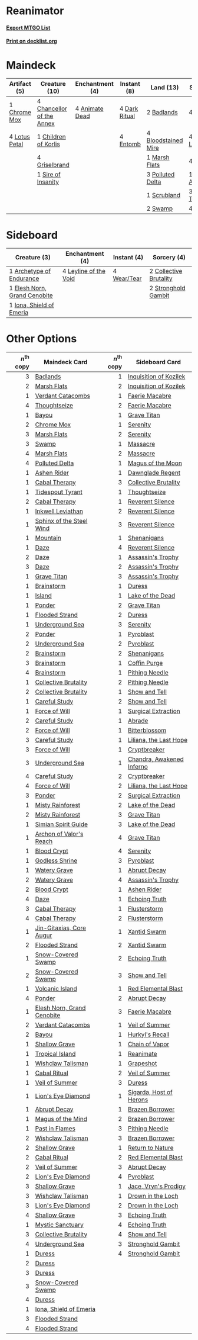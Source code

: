 # Reanimator

#### [Export MTGO List](../collection/Reanimator/Reanimator.txt)
#### [Print on decklist.org](http://decklist.org/?deckmain=4%09Animate%20Dead%0A2%09Badlands%0A4%09Bloodstained%20Mire%0A4%09Chancellor%20of%20the%20Annex%0A1%09Children%20of%20Korlis%0A1%09Chrome%20Mox%0A4%09Dark%20Ritual%0A4%09Entomb%0A4%09Exhume%0A4%09Faithless%20Looting%0A4%09Griselbrand%0A4%09Lotus%20Petal%0A1%09Marsh%20Flats%0A3%09Polluted%20Delta%0A4%09Reanimate%0A1%09Scrubland%0A1%09Sire%20of%20Insanity%0A2%09Swamp%0A1%09Tendrils%20of%20Agony%0A3%09Thoughtseize%0A4%09Unmask&deckside=1%09Archetype%20of%20Endurance%0A2%09Collective%20Brutality%0A1%09Elesh%20Norn,%20Grand%20Cenobite%0A1%09Iona,%20Shield%20of%20Emeria%0A4%09Leyline%20of%20the%20Void%0A2%09Stronghold%20Gambit%0A4%09Wear/Tear)
# Maindeck

|                                      Artifact (5)                                      |                                           Creature (10)                                            |                                   Enchantment (4)                                    |                                     Instant (8)                                     |                                          Land (13)                                           |                                         Sorcery (20)                                         |
|----------------------------------------------------------------------------------------|----------------------------------------------------------------------------------------------------|--------------------------------------------------------------------------------------|-------------------------------------------------------------------------------------|----------------------------------------------------------------------------------------------|----------------------------------------------------------------------------------------------|
|1 [Chrome Mox](http://gatherer.wizards.com/Pages/Card/Details.aspx?multiverseid=413761) |4 [Chancellor of the Annex](http://gatherer.wizards.com/Pages/Card/Details.aspx?multiverseid=218083)|4 [Animate Dead](http://gatherer.wizards.com/Pages/Card/Details.aspx?multiverseid=645)|4 [Dark Ritual](http://gatherer.wizards.com/Pages/Card/Details.aspx?multiverseid=651)|2 [Badlands](http://gatherer.wizards.com/Pages/Card/Details.aspx?multiverseid=878)            |4 [Exhume](http://gatherer.wizards.com/Pages/Card/Details.aspx?multiverseid=21153)            |
|4 [Lotus Petal](http://gatherer.wizards.com/Pages/Card/Details.aspx?multiverseid=420602)|1 [Children of Korlis](http://gatherer.wizards.com/Pages/Card/Details.aspx?multiverseid=110525)     |                                                                                      |4 [Entomb](http://gatherer.wizards.com/Pages/Card/Details.aspx?multiverseid=413629)  |4 [Bloodstained Mire](http://gatherer.wizards.com/Pages/Card/Details.aspx?multiverseid=405094)|4 [Faithless Looting](http://gatherer.wizards.com/Pages/Card/Details.aspx?multiverseid=389512)|
|                                                                                        |4 [Griselbrand](http://gatherer.wizards.com/Pages/Card/Details.aspx?multiverseid=239995)            |                                                                                      |                                                                                     |1 [Marsh Flats](http://gatherer.wizards.com/Pages/Card/Details.aspx?multiverseid=405101)      |4 [Reanimate](http://gatherer.wizards.com/Pages/Card/Details.aspx?multiverseid=220576)        |
|                                                                                        |1 [Sire of Insanity](http://gatherer.wizards.com/Pages/Card/Details.aspx?multiverseid=369068)       |                                                                                      |                                                                                     |3 [Polluted Delta](http://gatherer.wizards.com/Pages/Card/Details.aspx?multiverseid=405104)   |1 [Tendrils of Agony](http://gatherer.wizards.com/Pages/Card/Details.aspx?multiverseid=45842) |
|                                                                                        |                                                                                                    |                                                                                      |                                                                                     |1 [Scrubland](http://gatherer.wizards.com/Pages/Card/Details.aspx?multiverseid=882)           |3 [Thoughtseize](http://gatherer.wizards.com/Pages/Card/Details.aspx?multiverseid=438676)     |
|                                                                                        |                                                                                                    |                                                                                      |                                                                                     |2 [Swamp](http://gatherer.wizards.com/Pages/Card/Details.aspx?multiverseid=439858)            |4 [Unmask](http://gatherer.wizards.com/Pages/Card/Details.aspx?multiverseid=19829)            |


# Sideboard

|                                             Creature (3)                                              |                                        Enchantment (4)                                         |                                     Instant (4)                                      |                                           Sorcery (4)                                           |
|-------------------------------------------------------------------------------------------------------|------------------------------------------------------------------------------------------------|--------------------------------------------------------------------------------------|-------------------------------------------------------------------------------------------------|
|1 [Archetype of Endurance](http://gatherer.wizards.com/Pages/Card/Details.aspx?multiverseid=378488)    |4 [Leyline of the Void](http://gatherer.wizards.com/Pages/Card/Details.aspx?multiverseid=107682)|4 [Wear/Tear](http://gatherer.wizards.com/Pages/Card/Details.aspx?multiverseid=368950)|2 [Collective Brutality](http://gatherer.wizards.com/Pages/Card/Details.aspx?multiverseid=414380)|
|1 [Elesh Norn, Grand Cenobite](http://gatherer.wizards.com/Pages/Card/Details.aspx?multiverseid=438584)|                                                                                                |                                                                                      |2 [Stronghold Gambit](http://gatherer.wizards.com/Pages/Card/Details.aspx?multiverseid=21357)    |
|1 [Iona, Shield of Emeria](http://gatherer.wizards.com/Pages/Card/Details.aspx?multiverseid=397800)    |                                                                                                |                                                                                      |                                                                                                 |


# Other Options

|*n*<sup>th</sup> copy|                                            Maindeck Card                                            |*n*<sup>th</sup> copy|                                           Sideboard Card                                           |
|--------------------:|-----------------------------------------------------------------------------------------------------|--------------------:|----------------------------------------------------------------------------------------------------|
|                    3|[Badlands](http://gatherer.wizards.com/Pages/Card/Details.aspx?multiverseid=878)                     |                    1|[Inquisition of Kozilek](http://gatherer.wizards.com/Pages/Card/Details.aspx?multiverseid=416897)   |
|                    2|[Marsh Flats](http://gatherer.wizards.com/Pages/Card/Details.aspx?multiverseid=405101)               |                    2|[Inquisition of Kozilek](http://gatherer.wizards.com/Pages/Card/Details.aspx?multiverseid=416897)   |
|                    1|[Verdant Catacombs](http://gatherer.wizards.com/Pages/Card/Details.aspx?multiverseid=405113)         |                    1|[Faerie Macabre](http://gatherer.wizards.com/Pages/Card/Details.aspx?multiverseid=201822)           |
|                    4|[Thoughtseize](http://gatherer.wizards.com/Pages/Card/Details.aspx?multiverseid=438676)              |                    2|[Faerie Macabre](http://gatherer.wizards.com/Pages/Card/Details.aspx?multiverseid=201822)           |
|                    1|[Bayou](http://gatherer.wizards.com/Pages/Card/Details.aspx?multiverseid=879)                        |                    1|[Grave Titan](http://gatherer.wizards.com/Pages/Card/Details.aspx?multiverseid=389540)              |
|                    2|[Chrome Mox](http://gatherer.wizards.com/Pages/Card/Details.aspx?multiverseid=413761)                |                    1|[Serenity](http://gatherer.wizards.com/Pages/Card/Details.aspx?multiverseid=15360)                  |
|                    3|[Marsh Flats](http://gatherer.wizards.com/Pages/Card/Details.aspx?multiverseid=405101)               |                    2|[Serenity](http://gatherer.wizards.com/Pages/Card/Details.aspx?multiverseid=15360)                  |
|                    3|[Swamp](http://gatherer.wizards.com/Pages/Card/Details.aspx?multiverseid=439858)                     |                    1|[Massacre](http://gatherer.wizards.com/Pages/Card/Details.aspx?multiverseid=21324)                  |
|                    4|[Marsh Flats](http://gatherer.wizards.com/Pages/Card/Details.aspx?multiverseid=405101)               |                    2|[Massacre](http://gatherer.wizards.com/Pages/Card/Details.aspx?multiverseid=21324)                  |
|                    4|[Polluted Delta](http://gatherer.wizards.com/Pages/Card/Details.aspx?multiverseid=405104)            |                    1|[Magus of the Moon](http://gatherer.wizards.com/Pages/Card/Details.aspx?multiverseid=136152)        |
|                    1|[Ashen Rider](http://gatherer.wizards.com/Pages/Card/Details.aspx?multiverseid=373689)               |                    1|[Dawnglade Regent](http://gatherer.wizards.com/Pages/Card/Details.aspx?multiverseid=497742)         |
|                    1|[Cabal Therapy](http://gatherer.wizards.com/Pages/Card/Details.aspx?multiverseid=413625)             |                    3|[Collective Brutality](http://gatherer.wizards.com/Pages/Card/Details.aspx?multiverseid=414380)     |
|                    1|[Tidespout Tyrant](http://gatherer.wizards.com/Pages/Card/Details.aspx?multiverseid=446102)          |                    1|[Thoughtseize](http://gatherer.wizards.com/Pages/Card/Details.aspx?multiverseid=438676)             |
|                    2|[Cabal Therapy](http://gatherer.wizards.com/Pages/Card/Details.aspx?multiverseid=413625)             |                    1|[Reverent Silence](http://gatherer.wizards.com/Pages/Card/Details.aspx?multiverseid=22316)          |
|                    1|[Inkwell Leviathan](http://gatherer.wizards.com/Pages/Card/Details.aspx?multiverseid=451046)         |                    2|[Reverent Silence](http://gatherer.wizards.com/Pages/Card/Details.aspx?multiverseid=22316)          |
|                    1|[Sphinx of the Steel Wind](http://gatherer.wizards.com/Pages/Card/Details.aspx?multiverseid=189641)  |                    3|[Reverent Silence](http://gatherer.wizards.com/Pages/Card/Details.aspx?multiverseid=22316)          |
|                    1|[Mountain](http://gatherer.wizards.com/Pages/Card/Details.aspx?multiverseid=439859)                  |                    1|[Shenanigans](http://gatherer.wizards.com/Pages/Card/Details.aspx?multiverseid=464095)              |
|                    1|[Daze](http://gatherer.wizards.com/Pages/Card/Details.aspx?multiverseid=189255)                      |                    4|[Reverent Silence](http://gatherer.wizards.com/Pages/Card/Details.aspx?multiverseid=22316)          |
|                    2|[Daze](http://gatherer.wizards.com/Pages/Card/Details.aspx?multiverseid=189255)                      |                    1|[Assassin's Trophy](http://gatherer.wizards.com/Pages/Card/Details.aspx?multiverseid=452902)        |
|                    3|[Daze](http://gatherer.wizards.com/Pages/Card/Details.aspx?multiverseid=189255)                      |                    2|[Assassin's Trophy](http://gatherer.wizards.com/Pages/Card/Details.aspx?multiverseid=452902)        |
|                    1|[Grave Titan](http://gatherer.wizards.com/Pages/Card/Details.aspx?multiverseid=389540)               |                    3|[Assassin's Trophy](http://gatherer.wizards.com/Pages/Card/Details.aspx?multiverseid=452902)        |
|                    1|[Brainstorm](http://gatherer.wizards.com/Pages/Card/Details.aspx?multiverseid=3897)                  |                    1|[Duress](http://gatherer.wizards.com/Pages/Card/Details.aspx?multiverseid=14557)                    |
|                    1|[Island](http://gatherer.wizards.com/Pages/Card/Details.aspx?multiverseid=439857)                    |                    1|[Lake of the Dead](http://gatherer.wizards.com/Pages/Card/Details.aspx?multiverseid=3234)           |
|                    1|[Ponder](http://gatherer.wizards.com/Pages/Card/Details.aspx?multiverseid=451051)                    |                    2|[Grave Titan](http://gatherer.wizards.com/Pages/Card/Details.aspx?multiverseid=389540)              |
|                    1|[Flooded Strand](http://gatherer.wizards.com/Pages/Card/Details.aspx?multiverseid=405098)            |                    2|[Duress](http://gatherer.wizards.com/Pages/Card/Details.aspx?multiverseid=14557)                    |
|                    1|[Underground Sea](http://gatherer.wizards.com/Pages/Card/Details.aspx?multiverseid=886)              |                    3|[Serenity](http://gatherer.wizards.com/Pages/Card/Details.aspx?multiverseid=15360)                  |
|                    2|[Ponder](http://gatherer.wizards.com/Pages/Card/Details.aspx?multiverseid=451051)                    |                    1|[Pyroblast](http://gatherer.wizards.com/Pages/Card/Details.aspx?multiverseid=4083)                  |
|                    2|[Underground Sea](http://gatherer.wizards.com/Pages/Card/Details.aspx?multiverseid=886)              |                    2|[Pyroblast](http://gatherer.wizards.com/Pages/Card/Details.aspx?multiverseid=4083)                  |
|                    2|[Brainstorm](http://gatherer.wizards.com/Pages/Card/Details.aspx?multiverseid=3897)                  |                    2|[Shenanigans](http://gatherer.wizards.com/Pages/Card/Details.aspx?multiverseid=464095)              |
|                    3|[Brainstorm](http://gatherer.wizards.com/Pages/Card/Details.aspx?multiverseid=3897)                  |                    1|[Coffin Purge](http://gatherer.wizards.com/Pages/Card/Details.aspx?multiverseid=30762)              |
|                    4|[Brainstorm](http://gatherer.wizards.com/Pages/Card/Details.aspx?multiverseid=3897)                  |                    1|[Pithing Needle](http://gatherer.wizards.com/Pages/Card/Details.aspx?multiverseid=129526)           |
|                    1|[Collective Brutality](http://gatherer.wizards.com/Pages/Card/Details.aspx?multiverseid=414380)      |                    2|[Pithing Needle](http://gatherer.wizards.com/Pages/Card/Details.aspx?multiverseid=129526)           |
|                    2|[Collective Brutality](http://gatherer.wizards.com/Pages/Card/Details.aspx?multiverseid=414380)      |                    1|[Show and Tell](http://gatherer.wizards.com/Pages/Card/Details.aspx?multiverseid=416878)            |
|                    1|[Careful Study](http://gatherer.wizards.com/Pages/Card/Details.aspx?multiverseid=29727)              |                    2|[Show and Tell](http://gatherer.wizards.com/Pages/Card/Details.aspx?multiverseid=416878)            |
|                    1|[Force of Will](http://gatherer.wizards.com/Pages/Card/Details.aspx?multiverseid=3107)               |                    1|[Surgical Extraction](http://gatherer.wizards.com/Pages/Card/Details.aspx?multiverseid=397706)      |
|                    2|[Careful Study](http://gatherer.wizards.com/Pages/Card/Details.aspx?multiverseid=29727)              |                    1|[Abrade](http://gatherer.wizards.com/Pages/Card/Details.aspx?multiverseid=430772)                   |
|                    2|[Force of Will](http://gatherer.wizards.com/Pages/Card/Details.aspx?multiverseid=3107)               |                    1|[Bitterblossom](http://gatherer.wizards.com/Pages/Card/Details.aspx?multiverseid=397701)            |
|                    3|[Careful Study](http://gatherer.wizards.com/Pages/Card/Details.aspx?multiverseid=29727)              |                    1|[Liliana, the Last Hope](http://gatherer.wizards.com/Pages/Card/Details.aspx?multiverseid=414388)   |
|                    3|[Force of Will](http://gatherer.wizards.com/Pages/Card/Details.aspx?multiverseid=3107)               |                    1|[Cryptbreaker](http://gatherer.wizards.com/Pages/Card/Details.aspx?multiverseid=414381)             |
|                    3|[Underground Sea](http://gatherer.wizards.com/Pages/Card/Details.aspx?multiverseid=886)              |                    1|[Chandra, Awakened Inferno](http://gatherer.wizards.com/Pages/Card/Details.aspx?multiverseid=466881)|
|                    4|[Careful Study](http://gatherer.wizards.com/Pages/Card/Details.aspx?multiverseid=29727)              |                    2|[Cryptbreaker](http://gatherer.wizards.com/Pages/Card/Details.aspx?multiverseid=414381)             |
|                    4|[Force of Will](http://gatherer.wizards.com/Pages/Card/Details.aspx?multiverseid=3107)               |                    2|[Liliana, the Last Hope](http://gatherer.wizards.com/Pages/Card/Details.aspx?multiverseid=414388)   |
|                    3|[Ponder](http://gatherer.wizards.com/Pages/Card/Details.aspx?multiverseid=451051)                    |                    2|[Surgical Extraction](http://gatherer.wizards.com/Pages/Card/Details.aspx?multiverseid=397706)      |
|                    1|[Misty Rainforest](http://gatherer.wizards.com/Pages/Card/Details.aspx?multiverseid=405102)          |                    2|[Lake of the Dead](http://gatherer.wizards.com/Pages/Card/Details.aspx?multiverseid=3234)           |
|                    2|[Misty Rainforest](http://gatherer.wizards.com/Pages/Card/Details.aspx?multiverseid=405102)          |                    3|[Grave Titan](http://gatherer.wizards.com/Pages/Card/Details.aspx?multiverseid=389540)              |
|                    1|[Simian Spirit Guide](http://gatherer.wizards.com/Pages/Card/Details.aspx?multiverseid=442137)       |                    3|[Lake of the Dead](http://gatherer.wizards.com/Pages/Card/Details.aspx?multiverseid=3234)           |
|                    1|[Archon of Valor's Reach](http://gatherer.wizards.com/Pages/Card/Details.aspx?multiverseid=446042)   |                    4|[Grave Titan](http://gatherer.wizards.com/Pages/Card/Details.aspx?multiverseid=389540)              |
|                    1|[Blood Crypt](http://gatherer.wizards.com/Pages/Card/Details.aspx?multiverseid=97102)                |                    4|[Serenity](http://gatherer.wizards.com/Pages/Card/Details.aspx?multiverseid=15360)                  |
|                    1|[Godless Shrine](http://gatherer.wizards.com/Pages/Card/Details.aspx?multiverseid=405099)            |                    3|[Pyroblast](http://gatherer.wizards.com/Pages/Card/Details.aspx?multiverseid=4083)                  |
|                    1|[Watery Grave](http://gatherer.wizards.com/Pages/Card/Details.aspx?multiverseid=405114)              |                    1|[Abrupt Decay](http://gatherer.wizards.com/Pages/Card/Details.aspx?multiverseid=456061)             |
|                    2|[Watery Grave](http://gatherer.wizards.com/Pages/Card/Details.aspx?multiverseid=405114)              |                    4|[Assassin's Trophy](http://gatherer.wizards.com/Pages/Card/Details.aspx?multiverseid=452902)        |
|                    2|[Blood Crypt](http://gatherer.wizards.com/Pages/Card/Details.aspx?multiverseid=97102)                |                    1|[Ashen Rider](http://gatherer.wizards.com/Pages/Card/Details.aspx?multiverseid=373689)              |
|                    4|[Daze](http://gatherer.wizards.com/Pages/Card/Details.aspx?multiverseid=189255)                      |                    1|[Echoing Truth](http://gatherer.wizards.com/Pages/Card/Details.aspx?multiverseid=405212)            |
|                    3|[Cabal Therapy](http://gatherer.wizards.com/Pages/Card/Details.aspx?multiverseid=413625)             |                    1|[Flusterstorm](http://gatherer.wizards.com/Pages/Card/Details.aspx?multiverseid=228255)             |
|                    4|[Cabal Therapy](http://gatherer.wizards.com/Pages/Card/Details.aspx?multiverseid=413625)             |                    2|[Flusterstorm](http://gatherer.wizards.com/Pages/Card/Details.aspx?multiverseid=228255)             |
|                    1|[Jin-Gitaxias, Core Augur](http://gatherer.wizards.com/Pages/Card/Details.aspx?multiverseid=438628)  |                    1|[Xantid Swarm](http://gatherer.wizards.com/Pages/Card/Details.aspx?multiverseid=413735)             |
|                    2|[Flooded Strand](http://gatherer.wizards.com/Pages/Card/Details.aspx?multiverseid=405098)            |                    2|[Xantid Swarm](http://gatherer.wizards.com/Pages/Card/Details.aspx?multiverseid=413735)             |
|                    1|[Snow-Covered Swamp](http://gatherer.wizards.com/Pages/Card/Details.aspx?multiverseid=121256)        |                    2|[Echoing Truth](http://gatherer.wizards.com/Pages/Card/Details.aspx?multiverseid=405212)            |
|                    2|[Snow-Covered Swamp](http://gatherer.wizards.com/Pages/Card/Details.aspx?multiverseid=121256)        |                    3|[Show and Tell](http://gatherer.wizards.com/Pages/Card/Details.aspx?multiverseid=416878)            |
|                    1|[Volcanic Island](http://gatherer.wizards.com/Pages/Card/Details.aspx?multiverseid=887)              |                    1|[Red Elemental Blast](http://gatherer.wizards.com/Pages/Card/Details.aspx?multiverseid=814)         |
|                    4|[Ponder](http://gatherer.wizards.com/Pages/Card/Details.aspx?multiverseid=451051)                    |                    2|[Abrupt Decay](http://gatherer.wizards.com/Pages/Card/Details.aspx?multiverseid=456061)             |
|                    1|[Elesh Norn, Grand Cenobite](http://gatherer.wizards.com/Pages/Card/Details.aspx?multiverseid=438584)|                    3|[Faerie Macabre](http://gatherer.wizards.com/Pages/Card/Details.aspx?multiverseid=201822)           |
|                    2|[Verdant Catacombs](http://gatherer.wizards.com/Pages/Card/Details.aspx?multiverseid=405113)         |                    1|[Veil of Summer](http://gatherer.wizards.com/Pages/Card/Details.aspx?multiverseid=466952)           |
|                    2|[Bayou](http://gatherer.wizards.com/Pages/Card/Details.aspx?multiverseid=879)                        |                    1|[Hurkyl's Recall](http://gatherer.wizards.com/Pages/Card/Details.aspx?multiverseid=135260)          |
|                    1|[Shallow Grave](http://gatherer.wizards.com/Pages/Card/Details.aspx?multiverseid=3310)               |                    1|[Chain of Vapor](http://gatherer.wizards.com/Pages/Card/Details.aspx?multiverseid=420701)           |
|                    1|[Tropical Island](http://gatherer.wizards.com/Pages/Card/Details.aspx?multiverseid=884)              |                    1|[Reanimate](http://gatherer.wizards.com/Pages/Card/Details.aspx?multiverseid=220576)                |
|                    1|[Wishclaw Talisman](http://gatherer.wizards.com/Pages/Card/Details.aspx?multiverseid=473072)         |                    1|[Grapeshot](http://gatherer.wizards.com/Pages/Card/Details.aspx?multiverseid=426588)                |
|                    1|[Cabal Ritual](http://gatherer.wizards.com/Pages/Card/Details.aspx?multiverseid=30564)               |                    2|[Veil of Summer](http://gatherer.wizards.com/Pages/Card/Details.aspx?multiverseid=466952)           |
|                    1|[Veil of Summer](http://gatherer.wizards.com/Pages/Card/Details.aspx?multiverseid=466952)            |                    3|[Duress](http://gatherer.wizards.com/Pages/Card/Details.aspx?multiverseid=14557)                    |
|                    1|[Lion's Eye Diamond](http://gatherer.wizards.com/Pages/Card/Details.aspx?multiverseid=3255)          |                    1|[Sigarda, Host of Herons](http://gatherer.wizards.com/Pages/Card/Details.aspx?multiverseid=240033)  |
|                    1|[Abrupt Decay](http://gatherer.wizards.com/Pages/Card/Details.aspx?multiverseid=456061)              |                    1|[Brazen Borrower](http://gatherer.wizards.com/Pages/Card/Details.aspx?multiverseid=473001)          |
|                    1|[Magus of the Mind](http://gatherer.wizards.com/Pages/Card/Details.aspx?multiverseid=433253)         |                    2|[Brazen Borrower](http://gatherer.wizards.com/Pages/Card/Details.aspx?multiverseid=473001)          |
|                    1|[Past in Flames](http://gatherer.wizards.com/Pages/Card/Details.aspx?multiverseid=420748)            |                    3|[Pithing Needle](http://gatherer.wizards.com/Pages/Card/Details.aspx?multiverseid=129526)           |
|                    2|[Wishclaw Talisman](http://gatherer.wizards.com/Pages/Card/Details.aspx?multiverseid=473072)         |                    3|[Brazen Borrower](http://gatherer.wizards.com/Pages/Card/Details.aspx?multiverseid=473001)          |
|                    2|[Shallow Grave](http://gatherer.wizards.com/Pages/Card/Details.aspx?multiverseid=3310)               |                    1|[Return to Nature](http://gatherer.wizards.com/Pages/Card/Details.aspx?multiverseid=461102)         |
|                    2|[Cabal Ritual](http://gatherer.wizards.com/Pages/Card/Details.aspx?multiverseid=30564)               |                    2|[Red Elemental Blast](http://gatherer.wizards.com/Pages/Card/Details.aspx?multiverseid=814)         |
|                    2|[Veil of Summer](http://gatherer.wizards.com/Pages/Card/Details.aspx?multiverseid=466952)            |                    3|[Abrupt Decay](http://gatherer.wizards.com/Pages/Card/Details.aspx?multiverseid=456061)             |
|                    2|[Lion's Eye Diamond](http://gatherer.wizards.com/Pages/Card/Details.aspx?multiverseid=3255)          |                    4|[Pyroblast](http://gatherer.wizards.com/Pages/Card/Details.aspx?multiverseid=4083)                  |
|                    3|[Shallow Grave](http://gatherer.wizards.com/Pages/Card/Details.aspx?multiverseid=3310)               |                    1|[Jace, Vryn's Prodigy](http://gatherer.wizards.com/Pages/Card/Details.aspx?multiverseid=398434)     |
|                    3|[Wishclaw Talisman](http://gatherer.wizards.com/Pages/Card/Details.aspx?multiverseid=473072)         |                    1|[Drown in the Loch](http://gatherer.wizards.com/Pages/Card/Details.aspx?multiverseid=473150)        |
|                    3|[Lion's Eye Diamond](http://gatherer.wizards.com/Pages/Card/Details.aspx?multiverseid=3255)          |                    2|[Drown in the Loch](http://gatherer.wizards.com/Pages/Card/Details.aspx?multiverseid=473150)        |
|                    4|[Shallow Grave](http://gatherer.wizards.com/Pages/Card/Details.aspx?multiverseid=3310)               |                    3|[Echoing Truth](http://gatherer.wizards.com/Pages/Card/Details.aspx?multiverseid=405212)            |
|                    1|[Mystic Sanctuary](http://gatherer.wizards.com/Pages/Card/Details.aspx?multiverseid=473209)          |                    4|[Echoing Truth](http://gatherer.wizards.com/Pages/Card/Details.aspx?multiverseid=405212)            |
|                    3|[Collective Brutality](http://gatherer.wizards.com/Pages/Card/Details.aspx?multiverseid=414380)      |                    4|[Show and Tell](http://gatherer.wizards.com/Pages/Card/Details.aspx?multiverseid=416878)            |
|                    4|[Underground Sea](http://gatherer.wizards.com/Pages/Card/Details.aspx?multiverseid=886)              |                    3|[Stronghold Gambit](http://gatherer.wizards.com/Pages/Card/Details.aspx?multiverseid=21357)         |
|                    1|[Duress](http://gatherer.wizards.com/Pages/Card/Details.aspx?multiverseid=14557)                     |                    4|[Stronghold Gambit](http://gatherer.wizards.com/Pages/Card/Details.aspx?multiverseid=21357)         |
|                    2|[Duress](http://gatherer.wizards.com/Pages/Card/Details.aspx?multiverseid=14557)                     |                     |                                                                                                    |
|                    3|[Duress](http://gatherer.wizards.com/Pages/Card/Details.aspx?multiverseid=14557)                     |                     |                                                                                                    |
|                    3|[Snow-Covered Swamp](http://gatherer.wizards.com/Pages/Card/Details.aspx?multiverseid=121256)        |                     |                                                                                                    |
|                    4|[Duress](http://gatherer.wizards.com/Pages/Card/Details.aspx?multiverseid=14557)                     |                     |                                                                                                    |
|                    1|[Iona, Shield of Emeria](http://gatherer.wizards.com/Pages/Card/Details.aspx?multiverseid=397800)    |                     |                                                                                                    |
|                    3|[Flooded Strand](http://gatherer.wizards.com/Pages/Card/Details.aspx?multiverseid=405098)            |                     |                                                                                                    |
|                    4|[Flooded Strand](http://gatherer.wizards.com/Pages/Card/Details.aspx?multiverseid=405098)            |                     |                                                                                                    |

